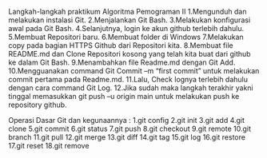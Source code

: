 Langkah-langkah praktikum Algoritma Pemograman II
1.Mengunduh dan melakukan instalasi Git.
2.Menjalankan Git Bash.
3.Melakukan konfigurasi awal pada Git Bash.
4.Selanjutnya, login ke akun github terlebih dahulu.
5.Membuat Repositori baru.
6.Membuat folder di Windows
7.Melakukan copy pada bagian HTTPS Github dari Repositori kita.
8.Membuat file README.md dan Clone Repositori kosong yang telah kita buat dari github ke dalam Git Bash.
9.Menambahkan file Readme.md dengan Git Add.
10.Mengguanakan command Git Commit –m “first commit” untuk melakukan commit pertama pada Readme.md.
11.Lalu, Check lognya terlebih dahulu dengan cara command Git Log.
12.Jika sudah maka langkah terakhir yakni tinggal memasukkan git push –u origin main untuk melakukan push ke repository github.

Operasi Dasar Git dan kegunaannya :
1.git config
2.git init
3.git add
4.git clone
5.git commit
6.git status
7.git push
8.git checkout
9.git remote
10.git branch
11.git pull
12.git merge
13.git diff
14.git tag
15.git log
16.git restore
17.git reset
18.git remove
